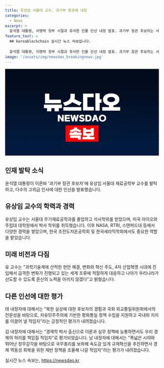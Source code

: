 ```yaml
---
title: 유상임 서울대 교수, 과기부 장관에 내정
categories:
  - News
excerpt: >
  윤석열 대통령, 이명박 정부 시절과 유사한 인물 인선 내정 발표. 과기부 장관 후보자는 서울대 교수 유상임. 태영호, 김성섭, 남형기 등 차관급 내정 인사 단행. 대통령실, 유 후보자의 연구 경험과 R&D 시스템 혁신 강조. 유 후보자, 과학기술 계 현안 해결과 선도 역할 다짐. 대통령실, 각 내정자에 대한 각각의 자질 강조.
feature_text: >
  ## koreablockchain 실시간 뉴스 속보입니다.

  윤석열 대통령, 이명박 정부 시절과 유사한 인물 인선 내정 발표. 과기부 장관 후보자는 서울대 교수 유상임. 태영호, 김성섭, 남형기 등 차관급 내정 인사 단행. 대통령실, 유 후보자의 연구 경험과 R&D 시스템 혁신 강조. 유 후보자, 과학기술 계 현안 해결과 선도 역할 다짐. 대통령실, 각 내정자에 대한 각각의 자질 강조.
image: '/assets/img/newsdao_breakingnews.jpg'
---
```


<p><img src="/assets/img/newsdao_breakingnews.jpg" alt="koreablockchain 속보" /></p>

<h2 data-ke-size="size26">인재 발탁 소식</h2>

<p data-ke-size="size16">윤석열 대통령이 이른바 '과기부 장관 후보자'에 유상임 서울대 재료공학부 교수를 발탁하고, 다수의 고위급 인사에 대한 인선을 발표했습니다.</p>

<h2 data-ke-size="size24">유상임 교수의 학력과 경력</h2>

<p data-ke-size="size16">유상임 교수는 서울대 무기재료공학과를 졸업하고 석사학위를 받았으며, 미국 아이오와주립대 대학원에서 박사 학위를 취득했습니다. 이후 NASA, RTRI, 스탠퍼드대 등에서 다양한 경력을 쌓았으며, 한국 초전도저온공학회 및 한국세라믹학회에서도 중요한 역할을 맡았습니다.</p>

<h2 data-ke-size="size24">미래 비전과 다짐</h2>

<p data-ke-size="size16">유 교수는 "과학기술계에 산적한 현안 해결, 변화와 혁신 주도, 4차 산업혁명 시대에 진입해서 급격한 변화가 진행되고 있는 세계 조류에 적절하게 대응하고 나아가 우리나라가 선도할 수 있도록 혼신의 노력을 아끼지 않겠다"고 밝혔습니다.</p>

<h2 data-ke-size="size24">다른 인선에 대한 평가</h2>

<p data-ke-size="size16">태 내정자에 대해서는 "북한 실상에 대한 후보자의 경험과 국회 외교통일위원회에서의 전문성을 바탕으로, 자유민주주의에 기반한 평화통일 정책 수립을 지원하고 국내외 지지를 이끌어 낼 적임자"라는 긍정적인 평가가 내려졌습니다.</p>

<p data-ke-size="size16">김 내정자에 대해서는 "경제학 박사 출신으로 이론과 실무 정책에 능통하면서도 우리 경제의 허리를 책임질 적임자"로 평가되었습니다. 남 내정자에 대해서는 "폭넓은 시야와 뛰어난 정무감각을 바탕으로 국무총리를 보좌해 속도감 있게 규제혁신을 추진하면서 경제 역동성 회복을 위한 제반 정책을 조율해 나갈 적임자"라는 평가가 내려졌습니다.</p>
실시간 뉴스 속보는, <a href="https://newsdao.kr" rel="dofollow">https://newsdao.kr</a>


